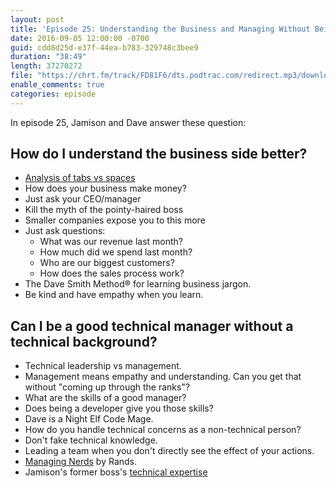 ```yaml
---
layout: post
title: 'Episode 25: Understanding the Business and Managing Without Being a Developer'
date: 2016-09-05 12:00:00 -0700
guid: cdd8d25d-e37f-44ea-b783-329748c3bee9
duration: "38:49"
length: 37270272
file: "https://chrt.fm/track/FD81F6/dts.podtrac.com/redirect.mp3/download.softskills.audio/sse-025.mp3"
enable_comments: true
categories: episode
---
```


In episode 25, Jamison and  Dave answer these question:

## How do I understand the business side better?

* [Analysis of tabs vs spaces](https://medium.com/@hoffa/400-000-github-repositories-1-billion-files-14-terabytes-of-code-spaces-or-tabs-7cfe0b5dd7fd#.ahv57m5mn)
* How does your business make money?
* Just ask your CEO/manager
* Kill the myth of the pointy-haired boss
* Smaller companies expose you to this more
* Just ask questions:
  * What was our revenue last month?
  * How much did we spend last month?
  * Who are our biggest customers?
  * How does the sales process work?
* The Dave Smith Method® for learning business jargon.
* Be kind and have empathy when you learn.

## Can I be a good technical manager without a technical background?

* Technical leadership vs management.
* Management means empathy and understanding. Can you get that without "coming up through the ranks"?
* What are the skills of a good manager?
* Does being a developer give you those skills?
* Dave is a Night Elf Code Mage.
* How do you handle technical concerns as a non-technical person?
* Don't fake technical knowledge.
* Leading a team when you don't directly see the effect of your actions.
* [Managing Nerds](http://randsinrepose.com/archives/managing-nerds/) by Rands.
* Jamison's former boss's [technical expertise](https://www.amazon.com/Microsoft-Object-Programming-Visual-Windows/dp/1556158998)



